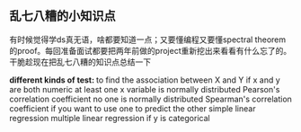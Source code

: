 ## 乱七八糟的小知识点

有时候觉得学ds真无语，啥都要知道一点；又要懂编程又要懂spectral theorem的proof。每回准备面试都要把两年前做的project重新挖出来看看有什么忘了的。干脆趁现在把乱七八糟的知识点总结一下

<b>different kinds of test: </b>
to find the association between X and Y
  if x and y are both numeric
    at least one x variable is normally distributed
      Pearson's correlation coefficient
    no one is normally distributed
      Spearman's correlation coefficient
  if you want to use one to predict the other
    simple linear regression
    multiple linear regression
  if y is categorical


